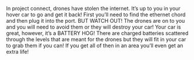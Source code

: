 In project connect, drones have stolen the internet. It’s up to you in your hover car to go and get it back! First you’ll need to find the ethernet chord and then plug it into the port. BUT WATCH OUT! The drones are on to you and you will need to avoid them or they will destroy your car! Your car is great, however, it’s a BATTERY HOG! There are charged batteries scattered through the levels that are meant for the drones but they will fit in your car to grab them if you can! If you get all of then in an area you’ll even get an extra life!